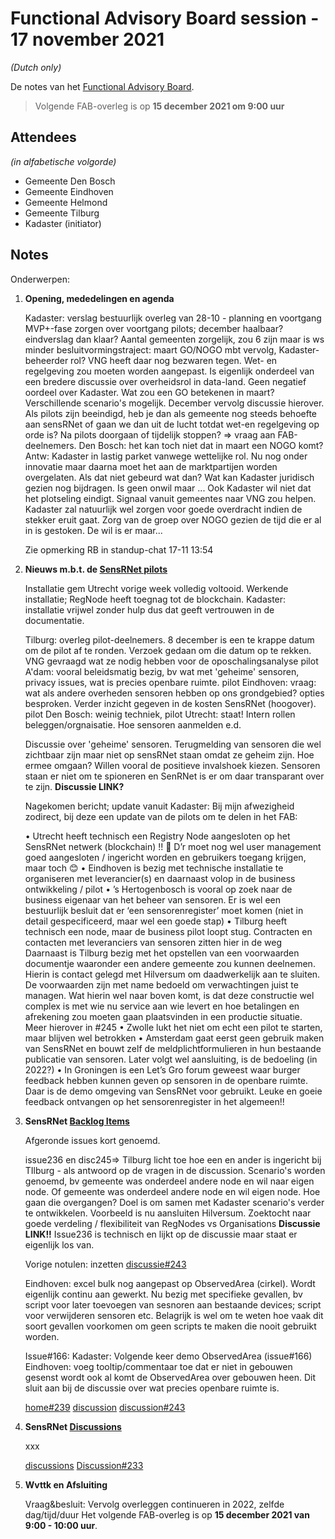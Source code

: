 # Functional Advisory Board session - 17 november 2021

_(Dutch only)_

De notes van het [Functional Advisory Board](../FAB.md).

> Volgende FAB-overleg is op **15 december 2021 om 9:00 uur**

## Attendees

_(in alfabetische volgorde)_

- Gemeente Den Bosch
- Gemeente Eindhoven
- Gemeente Helmond
- Gemeente Tilburg
- Kadaster (initiator)

## Notes

Onderwerpen:

1. **Opening, mededelingen en agenda**
   
     Kadaster: verslag bestuurlijk overleg van 28-10 - planning en voortgang MVP+-fase
     zorgen over voortgang pilots; december haalbaar? eindverslag dan klaar? Aantal gemeenten zorgelijk, zou 6 zijn maar is ws minder
     besluitvormingstraject: maart GO/NOGO mbt vervolg, Kadaster-beheerder rol? VNG heeft daar nog bezwaren tegen. Wet- en regelgeving zou moeten worden aangepast.
     Is eigenlijk onderdeel van een bredere discussie over overheidsrol in data-land. Geen negatief oordeel over Kadaster.
     Wat zou een GO betekenen in maart? Verschillende scenario's mogelijk. December vervolg discussie hierover.
     Als pilots zijn beeindigd, heb je dan als gemeente nog steeds behoefte aan sensRNet of gaan we dan uit de lucht totdat wet-en regelgeving op orde is?
     Na pilots doorgaan of tijdelijk stoppen? => vraag aan FAB-deelnemers.
     Den Bosch: het kan toch niet dat in maart een NOGO komt? Antw: Kadaster in lastig parket vanwege wettelijke rol. Nu nog onder innovatie maar daarna moet het aan de marktpartijen worden overgelaten. Als dat niet gebeurd wat dan? Wat kan Kadaster juridisch gezien nog bijdragen. Is geen onwil maar ... Ook Kadaster wil niet dat het plotseling eindigt. Signaal vanuit gemeentes naar VNG zou helpen. Kadaster zal natuurlijk wel zorgen voor goede overdracht indien de stekker eruit gaat.
     Zorg van de groep over NOGO gezien de tijd die er al in is gestoken. De wil is er maar...
     
     Zie opmerking RB in standup-chat 17-11 13:54
     
     
2. **Nieuws m.b.t. de [SensRNet pilots](https://kadaster-labs.github.io/sensrnet-home/Pilots/)**

     Installatie gem Utrecht vorige week volledig voltooid. Werkende installatie; RegNode heeft toegnag tot de blockchain.
     Kadaster: installatie vrijwel zonder hulp dus dat geeft vertrouwen in de documentatie.
     
     Tilburg: overleg pilot-deelnemers. 8 december is een te krappe datum om de pilot af te ronden. Verzoek gedaan om die datum op te rekken. VNG gevraagd wat ze nodig hebben voor de oposchalingsanalyse
     pilot A'dam: vooral beleidsmatig bezig, bv wat met 'geheime' sensoren, privacy issues, wat is precies openbare ruimte.
     pilot Eindhoven: vraag: wat als andere overheden sensoren hebben op ons grondgebied? opties besproken. Verder inzicht gegeven in de kosten SensRNet (hoogover).
     pilot Den Bosch: weinig techniek, 
     pilot Utrecht: staat! Intern rollen beleggen/orgnaisatie. Hoe sensoren aanmelden e.d.
     
     Discussie over 'geheime' sensoren. Terugmelding van sensoren die wel zichtbaar zijn maar niet op sensRNet staan omdat ze geheim zijn. Hoe ermee omgaan?
     Willen vooral de positieve invalshoek kiezen. Sensoren staan er niet om te spioneren en SenRNet is er om daar transparant over te zijn.
     **Discussie LINK?**
     
     Nagekomen bericht; update vanuit Kadaster:
     Bij mijn afwezigheid zodirect, bij deze een update van de pilots om te delen in het FAB:

      •	Utrecht heeft technisch een Registry Node aangesloten op het SensRNet netwerk (blockchain) !! 🎉 D’r moet nog wel user management goed aangesloten / ingericht worden en gebruikers toegang krijgen, maar toch 😊 
      •	Eindhoven is bezig met technische installatie te organiseren met leverancier(s) en daarnaast volop in de business ontwikkeling / pilot
      •	’s Hertogenbosch is vooral op zoek naar de business eigenaar van het beheer van sensoren. Er is wel een bestuurlijk besluit dat er ‘een sensorenregister’ moet komen (niet in detail gespecificeerd, maar wel een goede stap)
      •	Tilburg heeft technisch een node, maar de business pilot loopt stug. Contracten en contacten met leveranciers van sensoren zitten hier in de weg
Daarnaast is Tilburg bezig met het opstellen van een voorwaarden documentje waaronder een andere gemeente zou kunnen deelnemen. Hierin is contact gelegd met Hilversum om daadwerkelijk aan te sluiten. De voorwaarden zijn met name bedoeld om verwachtingen juist te managen. Wat hierin wel naar boven komt, is dat deze constructie wel complex is met wie nu service aan wie levert en hoe betalingen en afrekening zou moeten gaan plaatsvinden in een productie situatie. Meer hierover in #245
      •	Zwolle lukt het niet om echt een pilot te starten, maar blijven wel betrokken
      •	Amsterdam gaat eerst geen gebruik maken van SensRNet en bouwt zelf de meldplichtformulieren in hun bestaande publicatie van sensoren. Later volgt wel aansluiting, is de bedoeling (in 2022?)
      •	In Groningen is een Let’s Gro forum geweest waar burger feedback hebben kunnen geven op sensoren in de openbare ruimte. Daar is de demo omgeving van SensRNet voor gebruikt. Leuke en goeie feedback ontvangen op het sensorenregister in het algemeen!!

     
     
3. **SensRNet [Backlog Items](https://github.com/orgs/kadaster-labs/projects/1)**
     
     Afgeronde issues kort genoemd.
     
     issue236 en disc245=>
     Tilburg licht toe hoe een en ander is ingericht bij TIlburg - als antwoord op de vragen in de discussion. Scenario's worden genoemd, bv gemeente was onderdeel andere node en wil naar eigen node. Of gemeente was onderdeel andere node en wil eigen node. Hoe gaan die overgangen? Doel is om samen met Kadaster scenario's verder te ontwikkelen. Voorbeeld is nu aansluiten Hilversum.
     Zoektocht naar goede verdeling / flexibiliteit van RegNodes vs Organisations
     **Discussie LINK!!**
     Issue236 is technisch en lijkt op de discussie maar staat er eigenlijk los van.
     
     Vorige notulen: inzetten [discussie#243](https://github.com/kadaster-labs/sensrnet-home/discussions/243)
     
     Eindhoven: excel bulk nog aangepast op ObservedArea (cirkel). Wordt eigenlijk continu aan gewerkt. Nu bezig met specifieke gevallen, bv script voor later toevoegen van sesnoren aan bestaande devices; script voor verwijderen sensoren etc. Belagrijk is wel om te weten hoe vaak dit soort gevallen voorkomen om geen scripts te maken die nooit gebruikt worden.
     
     Issue#166:
     Kadaster: Volgende keer demo ObservedArea (issue#166)
     Eindhoven: voeg tooltip/commentaar toe dat er niet in gebouwen gesenst wordt ook al komt de ObservedArea over gebouwen heen. Dit sluit aan bij de discussie over wat precies openbare ruimte is.
     
     [home#239](https://github.com/kadaster-labs/sensrnet-home/issues/239)
     [discussion](https://github.com/kadaster-labs/sensrnet-home/discussions)
     [discussion#243](https://github.com/kadaster-labs/sensrnet-home/discussions/243)
     
     
   
4. **SensRNet [Discussions](https://github.com/kadaster-labs/sensrnet-home/discussions)**
   
     xxx
     
     [discussions](https://github.com/kadaster-labs/sensrnet-home/discussions)
     [Discussion#233](https://github.com/kadaster-labs/sensrnet-home/discussions/233)

5. **Wvttk en Afsluiting**
   
     Vraag&besluit: Vervolg overleggen continueren in 2022, zelfde dag/tijd/duur
     Het volgende FAB-overleg is op **15 december 2021 van 9:00 - 10:00 uur**.
